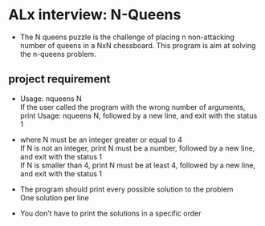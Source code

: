 # ALx interview: N-Queens
- The N queens puzzle is the challenge of placing n non-attacking number of queens in a NxN chessboard. This program is aim at solving the n-queens problem.

## project requirement
* Usage: nqueens N  
If the user called the program with the wrong number of arguments, print Usage: nqueens N, followed by a new line, and exit with the status 1  
* where N must be an integer greater or equal to 4  
If N is not an integer, print N must be a number, followed by a new line, and exit with the status 1  
If N is smaller than 4, print N must be at least 4, followed by a new line, and exit with the status 1  
* The program should print every possible solution to the problem  
One solution per line  

* You don’t have to print the solutions in a specific order
